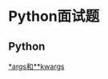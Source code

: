 # Python面试题
## Python

[*args和**kwargs](https://github.com/chenjb04/interview/blob/master/python/args_kwargs.md)


